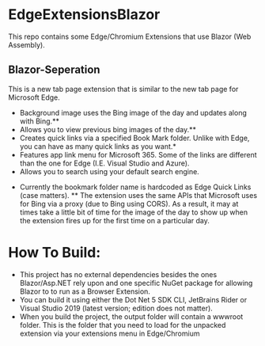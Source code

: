 # EdgeExtensionsBlazor
This repo contains some Edge/Chromium Extensions that use Blazor (Web Assembly).

## Blazor-Seperation
This is a new tab page extension that is similar to the new tab page for Microsoft Edge. 
- Background image uses the Bing image of the day and updates along with Bing.**
- Allows you to view previous bing images of the day.**
- Creates quick links via a specified Book Mark folder. Unlike with Edge, you can have as many quick links as you want.*
- Features app link menu for Microsoft 365. Some of the links are different than the one for Edge (I.E. Visual Studio and Azure).
- Allows you to search using your default search engine.

* Currently the bookmark folder name is hardcoded as Edge Quick Links (case matters). 
** The extension uses the same APIs that Microsoft uses for Bing via a proxy (due to Bing using CORS). As a result, it may at times take a little bit of time for the image of the day to show up when the extension fires up for the first time on a particular day. 

# How To Build:

- This project has no external dependencies besides the ones Blazor/Asp.NET rely upon and one specific NuGet package for allowing Blazor to to run as a Browser Extension.
- You can build it using either the Dot Net 5 SDK CLI, JetBrains Rider or Visual Studio 2019 (latest version; edition does not matter).
- When you build the project, the output folder will contain a wwwroot folder. This is the folder that you need to load for the unpacked extension via your extensions menu in Edge/Chromium
